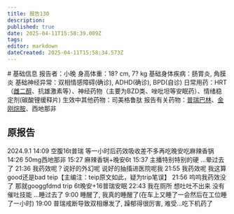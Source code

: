 ```yaml
---
title: 报告130
description: 
published: true
date: 2025-04-11T15:58:39.009Z
tags: 
editor: markdown
dateCreated: 2025-04-11T15:58:34.573Z
---
```


﻿# 基础信息
报告者：小晚
身高体重：18? cm, 7? kg
基础身体疾病：肠胃炎, 角膜炎
基础神经异常：双相情感障碍(确诊), ADHD(确诊), BPD(自诊)
日常用药：HRT（[雌二醇](/E2/)、抗雄激素等）、神经药物（主要为BZD类、唑吡坦等安眠药）、情绪稳定剂(碳酸锂缓释片)
生效中其他药物：司美格鲁肽
报告有关药物：[普瑞巴林](/PR80/)、[金刚烷胺](/ATD/)、西地那非

## 原报告
2024.9.1
14:09 空腹16t普瑞 等一小时后药效吸收差不多再吃晚安吃麻辣香锅
14:26 50mg西地那非
15:27 麻辣香锅+晚安6t
15:37 主播特别特别的硬
...晕过去了
21:36 我药效呢？说好的外幻呢 说好的抽搐进医院呢我
21:55 我药效呢 我这算good还是bad teip【主编注：teip原文如此，疑为trip笔误】
21:56 呜呜我药效没了 那就googgfdmd trip 6t晚安+16普瑞安眠
22:43 我在厕所 想吐吐不出来 没有催吐技能
...睡过去了
9:00 睡醒了, 我真的睡醒了(在车上又睡了一会然后在工位睡了一小时)
19:00 普瑞戒断导致双相爆发了, 躁郁得很厉害, 难受...吃下机药了